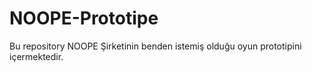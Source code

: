 # NOOPE-Prototipe
Bu repository NOOPE Şirketinin benden istemiş olduğu oyun prototipini içermektedir.
